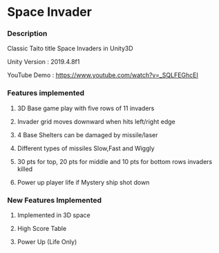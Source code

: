 # Space Invader 

### Description 

Classic Taito title Space Invaders in Unity3D

Unity Version : 2019.4.8f1

YouTube Demo : https://www.youtube.com/watch?v=_SQLFEGhcEI

### Features implemented

1. 3D Base game play with five rows of 11 invaders

2. Invader grid moves downward when hits left/right edge

3. 4 Base Shelters can be damaged by missile/laser

4. Different types of missiles Slow,Fast and Wiggly

5. 30 pts for top, 20 pts for middle and 10 pts for bottom rows invaders killed

6. Power up player life if Mystery ship shot down


### New Features Implemented

1. Implemented in 3D space

2. High Score Table

3. Power Up (Life Only)
